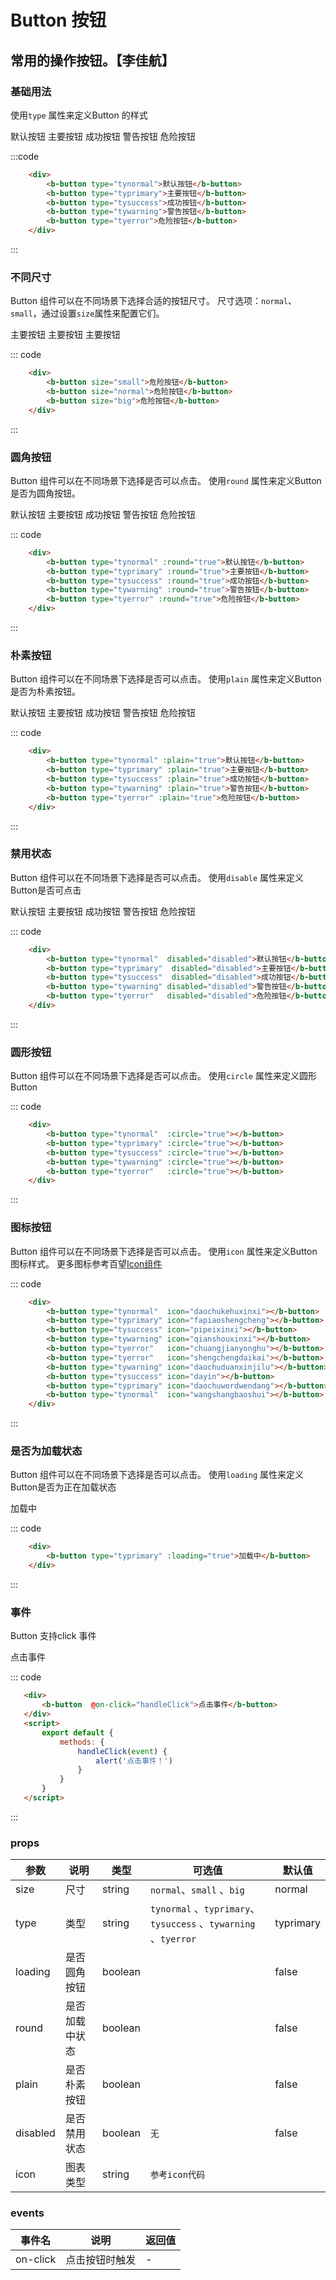 # Button 按钮
常用的操作按钮。【李佳航】
-----
### 基础用法
使用```type``` 属性来定义Button 的样式

<div class="example">
    <div class="example-box">
        <div>
            <b-button type="tynormal">默认按钮</b-button>
            <b-button type="typrimary">主要按钮</b-button>
            <b-button type="tysuccess">成功按钮</b-button>
            <b-button type="tywarning">警告按钮</b-button>
            <b-button type="tyerror">危险按钮</b-button>
        </div>
    </div>

:::code
```html
    <div>
        <b-button type="tynormal">默认按钮</b-button>
        <b-button type="typrimary">主要按钮</b-button>
        <b-button type="tysuccess">成功按钮</b-button>
        <b-button type="tywarning">警告按钮</b-button>
        <b-button type="tyerror">危险按钮</b-button>
    </div>
```
:::
</div>


### 不同尺寸
Button 组件可以在不同场景下选择合适的按钮尺寸。
尺寸选项：```normal```、```small```，通过设置```size```属性来配置它们。

<div class="example">
    <div class="example-box">
        <div>
         <b-button size="small">主要按钮</b-button>
         <b-button size="normal">主要按钮</b-button>
         <b-button size="big">主要按钮</b-button>
        </div>
    </div>

::: code
```html
    <div>
        <b-button size="small">危险按钮</b-button>
        <b-button size="normal">危险按钮</b-button>
        <b-button size="big">危险按钮</b-button>
    </div>
```
:::
</div>

### 圆角按钮
Button 组件可以在不同场景下选择是否可以点击。
使用```round``` 属性来定义Button是否为圆角按钮。

<div class="example">
    <div class="example-box">
        <div>
            <b-button type="tynormal" :round="true">默认按钮</b-button>
            <b-button type="typrimary" :round="true">主要按钮</b-button>
            <b-button type="tysuccess" :round="true">成功按钮</b-button>
            <b-button type="tywarning" :round="true">警告按钮</b-button>
            <b-button type="tyerror" :round="true">危险按钮</b-button>
        </div>
    </div>

::: code
```html
    <div>
        <b-button type="tynormal" :round="true">默认按钮</b-button>
        <b-button type="typrimary" :round="true">主要按钮</b-button>
        <b-button type="tysuccess" :round="true">成功按钮</b-button>
        <b-button type="tywarning" :round="true">警告按钮</b-button>
        <b-button type="tyerror" :round="true">危险按钮</b-button>
    </div>
```
:::
</div>

### 朴素按钮
Button 组件可以在不同场景下选择是否可以点击。
使用```plain``` 属性来定义Button是否为朴素按钮。

<div class="example">
    <div class="example-box">
        <div>
            <b-button type="tynormal" :plain="true">默认按钮</b-button>
            <b-button type="typrimary" :plain="true">主要按钮</b-button>
            <b-button type="tysuccess" :plain="true">成功按钮</b-button>
            <b-button type="tywarning" :plain="true">警告按钮</b-button>
            <b-button type="tyerror" :plain="true">危险按钮</b-button>
        </div>
    </div>

::: code
```html
    <div>
        <b-button type="tynormal" :plain="true">默认按钮</b-button>
        <b-button type="typrimary" :plain="true">主要按钮</b-button>
        <b-button type="tysuccess" :plain="true">成功按钮</b-button>
        <b-button type="tywarning" :plain="true">警告按钮</b-button>
        <b-button type="tyerror" :plain="true">危险按钮</b-button>
    </div>
```
:::
</div>


### 禁用状态
Button 组件可以在不同场景下选择是否可以点击。
使用```disable``` 属性来定义Button是否可点击


<div class="example">
    <div class="example-box">
        <div>
            <b-button type="tynormal"  disabled="disabled">默认按钮</b-button>
            <b-button type="typrimary" disabled="disabled">主要按钮</b-button>
            <b-button type="tysuccess" disabled="disabled">成功按钮</b-button>
            <b-button type="tywarning" disabled="disabled">警告按钮</b-button>
            <b-button type="tyerror"   disabled="disabled">危险按钮</b-button>
        </div>
    </div>

::: code
```html
    <div>
        <b-button type="tynormal"  disabled="disabled">默认按钮</b-button>
        <b-button type="typrimary"  disabled="disabled">主要按钮</b-button>
        <b-button type="tysuccess"  disabled="disabled">成功按钮</b-button>
        <b-button type="tywarning" disabled="disabled">警告按钮</b-button>
        <b-button type="tyerror"   disabled="disabled">危险按钮</b-button>
    </div>
```
:::
</div>

### 圆形按钮
Button 组件可以在不同场景下选择是否可以点击。
使用```circle``` 属性来定义圆形Button


<div class="example">
    <div class="example-box">
        <div>
            <b-button type="tynormal"  :circle="true"></b-button>
            <b-button type="typrimary" :circle="true"></b-button>
            <b-button type="tysuccess" :circle="true"></b-button>
            <b-button type="tywarning" :circle="true"></b-button>
            <b-button type="tyerror"   :circle="true"></b-button>
        </div>
    </div>

::: code
```html
    <div>
        <b-button type="tynormal"  :circle="true"></b-button>
        <b-button type="typrimary" :circle="true"></b-button>
        <b-button type="tysuccess" :circle="true"></b-button>
        <b-button type="tywarning" :circle="true"></b-button>
        <b-button type="tyerror"   :circle="true"></b-button>
    </div>
```
:::
</div>

### 图标按钮
Button 组件可以在不同场景下选择是否可以点击。
使用```icon``` 属性来定义Button图标样式。
更多图标参考百望[Icon组件](http://localhost:8080/#/icon)



<div class="example">
    <div class="example-box">
        <div>
            <b-button type="tynormal"  icon="daochukehuxinxi"></b-button>
            <b-button type="typrimary" icon="fapiaoshengcheng"></b-button>
            <b-button type="tysuccess" icon="pipeixinxi"></b-button>
            <b-button type="tywarning" icon="qianshouxinxi"></b-button>
            <b-button type="tyerror"   icon="chuangjianyonghu"></b-button>
            <b-button type="tyerror"   icon="shengchengdaikai"></b-button>
            <b-button type="tywarning" icon="daochuduanxinjilu"></b-button>
            <b-button type="tysuccess" icon="dayin"></b-button>
            <b-button type="typrimary" icon="daochuwordwendang"></b-button>
            <b-button type="tynormal"  icon="wangshangbaoshui"></b-button> 
        </div>
    </div>

::: code
```html
    <div>
        <b-button type="tynormal"  icon="daochukehuxinxi"></b-button>
        <b-button type="typrimary" icon="fapiaoshengcheng"></b-button>
        <b-button type="tysuccess" icon="pipeixinxi"></b-button>
        <b-button type="tywarning" icon="qianshouxinxi"></b-button>
        <b-button type="tyerror"   icon="chuangjianyonghu"></b-button>
        <b-button type="tyerror"   icon="shengchengdaikai"></b-button>
        <b-button type="tywarning" icon="daochuduanxinjilu"></b-button>
        <b-button type="tysuccess" icon="dayin"></b-button>
        <b-button type="typrimary" icon="daochuwordwendang"></b-button>
        <b-button type="tynormal"  icon="wangshangbaoshui"></b-button> 
    </div>
```
:::
</div>

### 是否为加载状态
Button 组件可以在不同场景下选择是否可以点击。
使用```loading``` 属性来定义Button是否为正在加载状态


<div class="example">
    <div class="example-box">
        <div>
            <b-button  type="typrimary" :loading="true">加载中</b-button>
        </div>
    </div>

::: code
```html
    <div>
        <b-button type="typrimary" :loading="true">加载中</b-button>
    </div>
```
:::
</div>

### 事件
Button 支持click 事件

<div class="example">
    <div class="example-box">
        <div>
            <b-button  @on-click="handleClick">点击事件</b-button>
        </div>
    </div>

<script>
    export default {
        methods: {
            handleClick(event) {
                alert('点击事件！来自百望Button组件')
            }
        }
    }
</script>

::: code
```html
   <div>
       <b-button  @on-click="handleClick">点击事件</b-button>
   </div>
   <script>
       export default {
           methods: {
               handleClick(event) {
                   alert('点击事件！')
               }
           }
       }
   </script>
```
:::
</div>

### props
| 参数      | 说明    | 类型      | 可选值       | 默认值   |
|---------- |-------- |---------- |-------------  |-------- |
| size     | 尺寸   | string  |  `normal`、`small`  、`big`       |    normal   |
| type     | 类型   | string    |   `tynormal` 、`typrimary`、`tysuccess`  、`tywarning` 、`tyerror`|     typrimary  |
| loading     | 是否圆角按钮   | boolean    |    |     false  |
| round     | 是否加载中状态   | boolean    |    |     false  |
| plain     | 是否朴素按钮   | boolean    |    |     false  |
| disabled     | 是否禁用状态   | 	boolean    |   `无`  |     false  |
| icon     | 图表类型   | 	string    |   `参考icon代码`  |       |

### events
| 事件名	      | 说明	    | 返回值 |
|---------- |-------- |---------- |
| on-click     | 点击按钮时触发   | -  |
